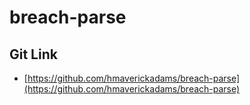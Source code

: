 # breach-parse

## Git Link

* [https://github.com/hmaverickadams/breach-parse](https://github.com/hmaverickadams/breach-parse)

